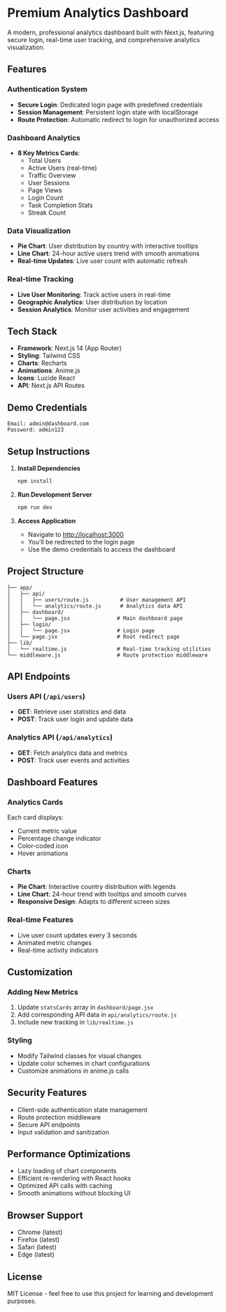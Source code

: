 # Premium Analytics Dashboard

A modern, professional analytics dashboard built with Next.js, featuring secure login, real-time user tracking, and comprehensive analytics visualization.

## Features

### Authentication System
- **Secure Login**: Dedicated login page with predefined credentials
- **Session Management**: Persistent login state with localStorage
- **Route Protection**: Automatic redirect to login for unauthorized access

### Dashboard Analytics
- **8 Key Metrics Cards**: 
  - Total Users
  - Active Users (real-time)
  - Traffic Overview
  - User Sessions
  - Page Views
  - Login Count
  - Task Completion Stats
  - Streak Count

### Data Visualization
- **Pie Chart**: User distribution by country with interactive tooltips
- **Line Chart**: 24-hour active users trend with smooth animations
- **Real-time Updates**: Live user count with automatic refresh

### Real-time Tracking
- **Live User Monitoring**: Track active users in real-time
- **Geographic Analytics**: User distribution by location
- **Session Analytics**: Monitor user activities and engagement

## Tech Stack

- **Framework**: Next.js 14 (App Router)
- **Styling**: Tailwind CSS
- **Charts**: Recharts
- **Animations**: Anime.js
- **Icons**: Lucide React
- **API**: Next.js API Routes

## Demo Credentials

```
Email: admin@dashboard.com
Password: admin123
```

## Setup Instructions

1. **Install Dependencies**
   ```bash
   npm install
   ```

2. **Run Development Server**
   ```bash
   npm run dev
   ```

3. **Access Application**
   - Navigate to [http://localhost:3000](http://localhost:3000)
   - You'll be redirected to the login page
   - Use the demo credentials to access the dashboard

## Project Structure

```
├── app/
│   ├── api/
│   │   ├── users/route.js          # User management API
│   │   └── analytics/route.js      # Analytics data API
│   ├── dashboard/
│   │   └── page.jsx               # Main dashboard page
│   ├── login/
│   │   └── page.jsx               # Login page
│   └── page.jsx                   # Root redirect page
├── lib/
│   └── realtime.js                # Real-time tracking utilities
└── middleware.js                  # Route protection middleware
```

## API Endpoints

### Users API (`/api/users`)
- **GET**: Retrieve user statistics and data
- **POST**: Track user login and update data

### Analytics API (`/api/analytics`)
- **GET**: Fetch analytics data and metrics
- **POST**: Track user events and activities

## Dashboard Features

### Analytics Cards
Each card displays:
- Current metric value
- Percentage change indicator
- Color-coded icon
- Hover animations

### Charts
- **Pie Chart**: Interactive country distribution with legends
- **Line Chart**: 24-hour trend with tooltips and smooth curves
- **Responsive Design**: Adapts to different screen sizes

### Real-time Features
- Live user count updates every 3 seconds
- Animated metric changes
- Real-time activity indicators

## Customization

### Adding New Metrics
1. Update `statsCards` array in `dashboard/page.jsx`
2. Add corresponding API data in `api/analytics/route.js`
3. Include new tracking in `lib/realtime.js`

### Styling
- Modify Tailwind classes for visual changes
- Update color schemes in chart configurations
- Customize animations in anime.js calls

## Security Features

- Client-side authentication state management
- Route protection middleware
- Secure API endpoints
- Input validation and sanitization

## Performance Optimizations

- Lazy loading of chart components
- Efficient re-rendering with React hooks
- Optimized API calls with caching
- Smooth animations without blocking UI

## Browser Support

- Chrome (latest)
- Firefox (latest)
- Safari (latest)
- Edge (latest)

## License

MIT License - feel free to use this project for learning and development purposes.